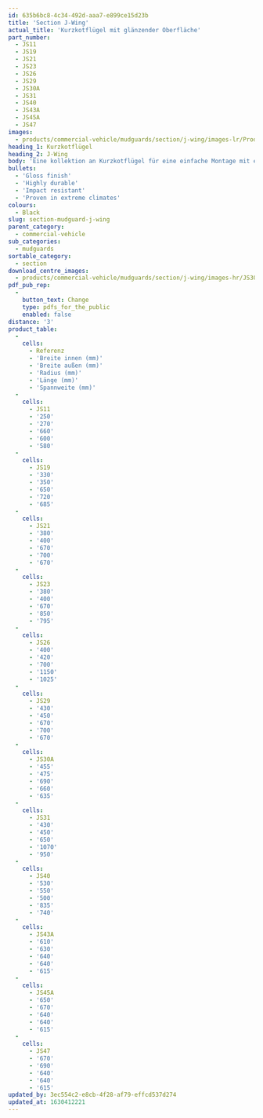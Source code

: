 ```yaml
---
id: 635b6bc8-4c34-492d-aaa7-e899ce15d23b
title: 'Section J-Wing'
actual_title: 'Kurzkotflügel mit glänzender Oberfläche'
part_number:
  - JS11
  - JS19
  - JS21
  - JS23
  - JS26
  - JS29
  - JS30A
  - JS31
  - JS40
  - JS43A
  - JS45A
  - JS47
images:
  - products/commercial-vehicle/mudguards/section/j-wing/images-lr/Product_Image_776x776_(518x518_focus_area)-J-Wing-JS30A_01.jpg
heading_1: Kurzkotflügel
heading_2: J-Wing
body: 'Eine kollektion an Kurzkotflügel für eine einfache Montage mit eine glänzende Oberfläche.'
bullets:
  - 'Gloss finish'
  - 'Highly durable'
  - 'Impact resistant'
  - 'Proven in extreme climates'
colours:
  - Black
slug: section-mudguard-j-wing
parent_category:
  - commercial-vehicle
sub_categories:
  - mudguards
sortable_category:
  - section
download_centre_images:
  - products/commercial-vehicle/mudguards/section/j-wing/images-hr/JS30A_01.jpg
pdf_pub_rep:
  -
    button_text: Change
    type: pdfs_for_the_public
    enabled: false
distance: '3'
product_table:
  -
    cells:
      - Referenz
      - 'Breite innen (mm)'
      - 'Breite außen (mm)'
      - 'Radius (mm)'
      - 'Länge (mm)'
      - 'Spannweite (mm)'
  -
    cells:
      - JS11
      - '250'
      - '270'
      - '660'
      - '600'
      - '580'
  -
    cells:
      - JS19
      - '330'
      - '350'
      - '650'
      - '720'
      - '685'
  -
    cells:
      - JS21
      - '380'
      - '400'
      - '670'
      - '700'
      - '670'
  -
    cells:
      - JS23
      - '380'
      - '400'
      - '670'
      - '850'
      - '795'
  -
    cells:
      - JS26
      - '400'
      - '420'
      - '700'
      - '1150'
      - '1025'
  -
    cells:
      - JS29
      - '430'
      - '450'
      - '670'
      - '700'
      - '670'
  -
    cells:
      - JS30A
      - '455'
      - '475'
      - '690'
      - '660'
      - '635'
  -
    cells:
      - JS31
      - '430'
      - '450'
      - '650'
      - '1070'
      - '950'
  -
    cells:
      - JS40
      - '530'
      - '550'
      - '500'
      - '835'
      - '740'
  -
    cells:
      - JS43A
      - '610'
      - '630'
      - '640'
      - '640'
      - '615'
  -
    cells:
      - JS45A
      - '650'
      - '670'
      - '640'
      - '640'
      - '615'
  -
    cells:
      - JS47
      - '670'
      - '690'
      - '640'
      - '640'
      - '615'
updated_by: 3ec554c2-e8cb-4f28-af79-effcd537d274
updated_at: 1630412221
---
```

